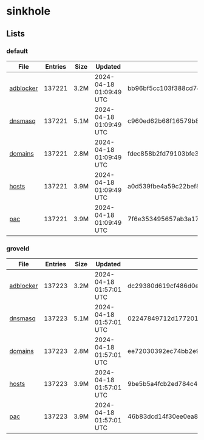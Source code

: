 # sinkhole

## Lists

### default

|File|Entries|Size|Updated|Hash|
|-|-|-|-|-|
|[adblocker](https://raw.githubusercontent.com/groveld/sinkhole/lists/default/adblocker.txt)|137221|3.2M|2024-04-18 01:09:49 UTC|bb96bf5cc103f388cd74a3d0c503781ac99dfe0bd0e368cd4bfab8276a4eb859|
|[dnsmasq](https://raw.githubusercontent.com/groveld/sinkhole/lists/default/dnsmasq.txt)|137221|5.1M|2024-04-18 01:09:49 UTC|c960ed62b68f16579b8dfb8b95822aab0ac4b6f01c2f27564e8a5da2d074be02|
|[domains](https://raw.githubusercontent.com/groveld/sinkhole/lists/default/domains.txt)|137221|2.8M|2024-04-18 01:09:49 UTC|fdec858b2fd79103bfe3daa890a30fd8390b74a23c8e44169838b62f4b2a7c82|
|[hosts](https://raw.githubusercontent.com/groveld/sinkhole/lists/default/hosts.txt)|137221|3.9M|2024-04-18 01:09:49 UTC|a0d539fbe4a59c22bef856aca940a4410d544bcad39b1845ea77d999a256872a|
|[pac](https://raw.githubusercontent.com/groveld/sinkhole/lists/default/pac.txt)|137221|3.9M|2024-04-18 01:09:49 UTC|7f6e353495657ab3a1710753f52484a2a6720d8236d457b3261736eb4e76e9c0|

### groveld

|File|Entries|Size|Updated|Hash|
|-|-|-|-|-|
|[adblocker](https://raw.githubusercontent.com/groveld/sinkhole/lists/groveld/adblocker.txt)|137223|3.2M|2024-04-18 01:57:01 UTC|dc29380d619cf486d0e525bffb56a6af86c504c318d5ff9d4e9506a45ee0c0ac|
|[dnsmasq](https://raw.githubusercontent.com/groveld/sinkhole/lists/groveld/dnsmasq.txt)|137223|5.1M|2024-04-18 01:57:01 UTC|02247849712d1772016277e5f8a08aabeffcf0f99cf00288c7365e3876855daf|
|[domains](https://raw.githubusercontent.com/groveld/sinkhole/lists/groveld/domains.txt)|137223|2.8M|2024-04-18 01:57:01 UTC|ee72030392ec74bb2e9522786a4c4c82e75ef974bfcdd29eb2d897cd9f094c1d|
|[hosts](https://raw.githubusercontent.com/groveld/sinkhole/lists/groveld/hosts.txt)|137223|3.9M|2024-04-18 01:57:01 UTC|9be5b5a4fcb2ed784c4be672d2bf5498c4286d59c679a0dede93772baae779de|
|[pac](https://raw.githubusercontent.com/groveld/sinkhole/lists/groveld/pac.txt)|137223|3.9M|2024-04-18 01:57:01 UTC|46b83dcd14f30ee0ea806b2d0a66912f1844858f983692cdf2279a5e58cedbd0|
